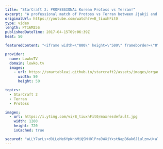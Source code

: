 ```yaml
---
title: "StarCraft 2: PROFESSIONAL Korean Protoss vs Terran!"
excerpt: "A professional match of Protoss vs Terran between Jjakji and Patience. Subscribe for more videos: http://lowko.tv/youtube Perfect defense: https://goo.gl/gMXLjb  An awesome match with a focus on Macro from both ends between Jjakji and Patience. In this match on Honorgrounds, both players decide to sit"
originalUrl: https://youtube.com/watch?v=B_tiuxhFit0
type: video
length: PT16M25S
publishedDateTime: 2017-04-15T09:06:39Z
heat: 50

featuredContent: "<iframe width=\"800\" height=\"500\" frameborder=\"0\" src=\"https://www.youtube.com/embed/B_tiuxhFit0\" allow=\"accelerometer; autoplay; encrypted-media; gyroscope; picture-in-picture\" allowfullscreen></iframe>"

provider:
  name: LowkoTV
  domain: lowko.tv
  images:
    - url: https://smartableai.github.io/starcraft2/assets/images/organizations/lowko.tv-50x50.jpg
      width: 50
      height: 50

topics:
  - StarCraft 2
  - Terran
  - Protoss

images:
  - url: https://i.ytimg.com/vi/B_tiuxhFit0/maxresdefault.jpg
    width: 1280
    height: 720
    isCached: true

secured: "aLLY7arLs+dOLLeMe6YpKnbMiQSMH0lPraDWXiYxstNapB6ak6J1ulznwU+alryRoVoIqhxbv9WSWdcfIhHthfsjkLF/LEyt1T8uRCaQeD1hujELNwvHxyao5n//oRMq2Bu8CmFE248XHFSjWjdefgObYsD5Crh7GpbhNGE469MjhN/DVv2OaeT2zvGfdfUxfaA3hfjPULzoU62iEl4bzd8DYA1jWu5kgHLMk0RaJ9Vy2lxNRs3Fv1/bdOqpfiqJavtx3WSc/DK1sKi4CGN2Z6zCTC60+xj4A7DEL5I20ek4Uv95S+u7/YuGGm9nZUfMq+/HGxYI/uqfMsMeT5zwhsnJDGG/WAUQYzCk2riTBmB9nppnHHbePNs0ryEkZevn8KtLraUVmtACObjGU1Q/+AuEnYRDUUlQ62GfBbiEQZFTOMnOJuyOzU86rWwSs39i;RL6c7b5xsrsZGwtcy1nEWw=="
---
```


